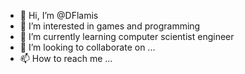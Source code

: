 - 👋 Hi, I’m @DFlamis
- 👀 I’m interested in games and programming
- 🌱 I’m currently learning computer scientist engineer
- 💞️ I’m looking to collaborate on ...
- 📫 How to reach me ...

<!---
DFlamis/DFlamis is a ✨ special ✨ repository because its `README.md` (this file) appears on your GitHub profile.
You can click the Preview link to take a look at your changes.
--->
